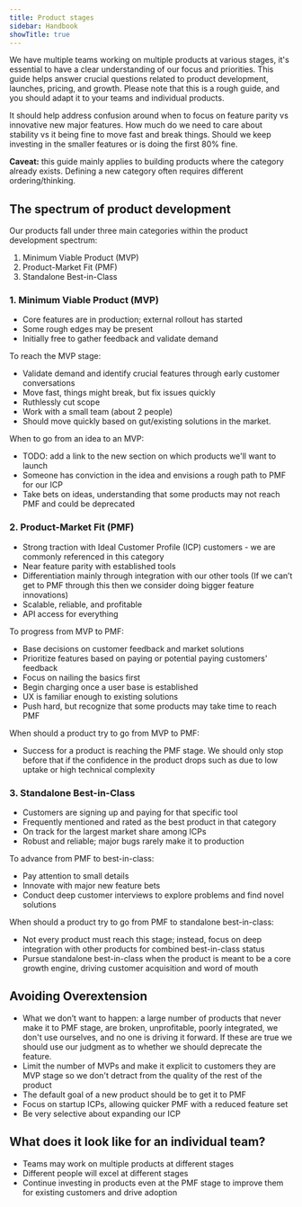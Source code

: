 ```yaml
---
title: Product stages
sidebar: Handbook
showTitle: true
---
```


We have multiple teams working on multiple products at various stages, it's essential to have a clear understanding of our focus and priorities. This guide helps answer crucial questions related to product development, launches, pricing, and growth. Please note that this is a rough guide, and you should adapt it to your teams and individual products.

It should help address confusion around when to focus on feature parity vs innovative new major features. How much do we need to care about stability vs it being fine to move fast and break things. Should we keep investing in the smaller features or is doing the first 80% fine.

**Caveat:** this guide mainly applies to building products where the category already exists. Defining a new category often requires different ordering/thinking.

## The spectrum of product development

Our products fall under three main categories within the product development spectrum:

1. Minimum Viable Product (MVP)
2. Product-Market Fit (PMF)
3. Standalone Best-in-Class

### 1. Minimum Viable Product (MVP)

- Core features are in production; external rollout has started
- Some rough edges may be present
- Initially free to gather feedback and validate demand

To reach the MVP stage:

- Validate demand and identify crucial features through early customer conversations
- Move fast, things might break, but fix issues quickly
- Ruthlessly cut scope
- Work with a small team (about 2 people)
- Should move quickly based on gut/existing solutions in the market.

When to go from an idea to an MVP:

- TODO: add a link to the new section on which products we'll want to launch
- Someone has conviction in the idea and envisions a rough path to PMF for our ICP
- Take bets on ideas, understanding that some products may not reach PMF and could be deprecated

### 2. Product-Market Fit (PMF)

- Strong traction with Ideal Customer Profile (ICP) customers - we are commonly referenced in this category
- Near feature parity with established tools
- Differentiation mainly through integration with our other tools (If we can’t get to PMF through this then we consider doing bigger feature innovations)
- Scalable, reliable, and profitable
- API access for everything

To progress from MVP to PMF:
- Base decisions on customer feedback and market solutions
- Prioritize features based on paying or potential paying customers' feedback
- Focus on nailing the basics first
- Begin charging once a user base is established
- UX is familiar enough to existing solutions
- Push hard, but recognize that some products may take time to reach PMF

When should a product try to go from MVP to PMF:
- Success for a product is reaching the PMF stage. We should only stop before that if the confidence in the product drops such as due to low uptake or high technical complexity

### 3. Standalone Best-in-Class

- Customers are signing up and paying for that specific tool
- Frequently mentioned and rated as the best product in that category
- On track for the largest market share among ICPs
- Robust and reliable; major bugs rarely make it to production

To advance from PMF to best-in-class:
- Pay attention to small details
- Innovate with major new feature bets
- Conduct deep customer interviews to explore problems and find novel solutions

When should a product try to go from PMF to standalone best-in-class:

- Not every product must reach this stage; instead, focus on deep integration with other products for combined best-in-class status
- Pursue standalone best-in-class when the product is meant to be a core growth engine, driving customer acquisition and word of mouth

## Avoiding Overextension

- What we don’t want to happen: a large number of products that never make it to PMF stage, are broken, unprofitable, poorly integrated, we don't use ourselves, and no one is driving it forward. If these are true we should use our judgment as to whether we should deprecate the feature.
- Limit the number of MVPs and make it explicit to customers they are MVP stage so we don't detract from the quality of the rest of the product
- The default goal of a new product should be to get it to PMF
- Focus on startup ICPs, allowing quicker PMF with a reduced feature set
- Be very selective about expanding our ICP

## What does it look like for an individual team?

- Teams may work on multiple products at different stages
- Different people will excel at different stages
- Continue investing in products even at the PMF stage to improve them for existing customers and drive adoption
